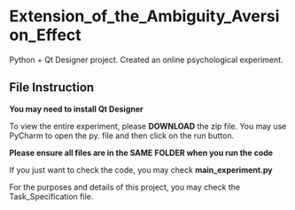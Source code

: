 # Extension_of_the_Ambiguity_Aversion_Effect
Python + Qt Designer project. Created an online psychological experiment.

## File Instruction
**You may need to install Qt Designer**

To view the entire experiment, please **DOWNLOAD** the zip file. You may use PyCharm to open the py. file and then click on the run button.

**Please ensure all files are in the SAME FOLDER when you run the code**

If you just want to check the code, you may check **main_experiment.py**

For the purposes and details of this project, you may check the Task_Specification file.
